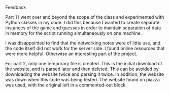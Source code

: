 Feedback

Part 1 I went over and beyond the scope of the class and experimented with Python classes in my code.  I did this because I wanted to create separate instances of the game and guesses in order to maintain separation of data in memory for the script running simultaneously on one machine.

I was disappointed to find that the networking notes were of little use, and the code itself did not work for the server side.  I found online resources that were more helpful.  Otherwise an interesting part of the project.

For part 2, only one temporary file is created.  This is the initial download of the website, and is parsed later and then deleted.  This can be avoided by downloading the website twice and parsing it twice.  In addition, the website was down when this code was being tested.  The website found on piazza was used, with the original left in a commented-out block.
